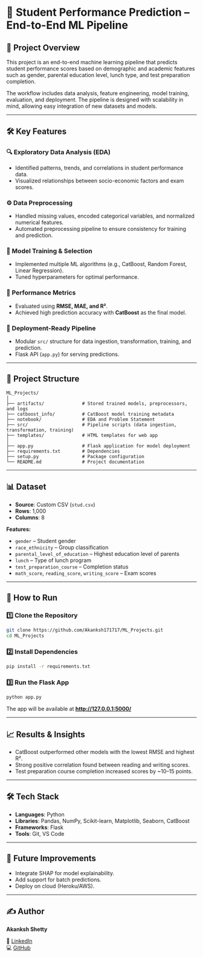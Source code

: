 # 🎯 Student Performance Prediction – End-to-End ML Pipeline

## 📌 Project Overview
This project is an end-to-end machine learning pipeline that predicts student performance scores based on demographic and academic features such as gender, parental education level, lunch type, and test preparation completion.

The workflow includes data analysis, feature engineering, model training, evaluation, and deployment. The pipeline is designed with scalability in mind, allowing easy integration of new datasets and models.

---

## 🛠️ Key Features

### 🔍 Exploratory Data Analysis (EDA)
- Identified patterns, trends, and correlations in student performance data.
- Visualized relationships between socio-economic factors and exam scores.

### ⚙️ Data Preprocessing
- Handled missing values, encoded categorical variables, and normalized numerical features.
- Automated preprocessing pipeline to ensure consistency for training and prediction.

### 🤖 Model Training & Selection
- Implemented multiple ML algorithms (e.g., CatBoost, Random Forest, Linear Regression).
- Tuned hyperparameters for optimal performance.

### 📏 Performance Metrics
- Evaluated using **RMSE, MAE, and R²**.
- Achieved high prediction accuracy with **CatBoost** as the final model.

### 🚀 Deployment-Ready Pipeline
- Modular `src/` structure for data ingestion, transformation, training, and prediction.
- Flask API (`app.py`) for serving predictions.

---

## 📂 Project Structure
```
ML_Projects/
│
├── artifacts/              # Stored trained models, preprocessors, and logs
├── catboost_info/          # CatBoost model training metadata
├── notebook/               # EDA and Problem Statement
├── src/                    # Pipeline scripts (data ingestion, transformation, training)
├── templates/              # HTML templates for web app
│
├── app.py                  # Flask application for model deployment
├── requirements.txt        # Dependencies
├── setup.py                # Package configuration
└── README.md               # Project documentation
```

---

## 📊 Dataset
- **Source**: Custom CSV (`stud.csv`)
- **Rows**: 1,000  
- **Columns**: 8  

**Features:**
- `gender` – Student gender  
- `race_ethnicity` – Group classification  
- `parental_level_of_education` – Highest education level of parents  
- `lunch` – Type of lunch program  
- `test_preparation_course` – Completion status  
- `math_score`, `reading_score`, `writing_score` – Exam scores  

---

## 🚀 How to Run

### 1️⃣ Clone the Repository
```bash
git clone https://github.com/Akanksh171717/ML_Projects.git
cd ML_Projects
```

### 2️⃣ Install Dependencies
```bash
pip install -r requirements.txt
```

### 3️⃣ Run the Flask App
```bash
python app.py
```
The app will be available at **http://127.0.0.1:5000/**

---

## 📈 Results & Insights
- CatBoost outperformed other models with the lowest RMSE and highest R².
- Strong positive correlation found between reading and writing scores.
- Test preparation course completion increased scores by ~10–15 points.

---

## 🛠️ Tech Stack
- **Languages**: Python  
- **Libraries**: Pandas, NumPy, Scikit-learn, Matplotlib, Seaborn, CatBoost  
- **Frameworks**: Flask  
- **Tools**: Git, VS Code  

---

## 📌 Future Improvements
- Integrate SHAP for model explainability.  
- Add support for batch predictions.  
- Deploy on cloud (Heroku/AWS).  

---

## ✍️ Author
**Akanksh Shetty**  

🔗 [LinkedIn](https://www.linkedin.com/in/akanksh17)  
💻 [GitHub](https://github.com/Akanksh171717)
